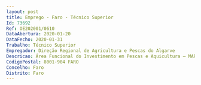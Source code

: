 ```yaml
--- 
layout: post
title: Emprego - Faro - Técnico Superior
Id: 73692
Ref: OE202001/0610
DataAbertura: 2020-01-20
DataFecho: 2020-01-31
Trabalho: Técnico Superior
Empregador: Direção Regional de Agricultura e Pescas do Algarve
Descricao: Área Funcional do Investimento em Pescas e Aquicultura – MAR2020 • Controlo documental e verificação da conformidade das candidaturas  análise técnica, económica e financeira  análise da razoabilidade dos custos dos investimentos  emissão de propostas de pareceres  análise de audiências prévias  análise de pedidos de alteração de candidaturas  verificação de condicionantes • Pedidos de Pagamento  controlo documental  análise e validação de despesa  preparação de relatórios de verificação física  • Realização de visitas e ou seu envio a equipas de visita  análise dos Relatórios de Visitas realizada pelas equipas de visita  • Análise e reanálise de Pedidos de pagamento • Encerramento de projetos • Todas as restantes tarefas necessárias à análise e acompanhamento dos projetos, bem como as que versem sobre o controlo do investimento, salvaguardadas as regras de incompatibilidade e segregação de competências. A atividade a desenvolver, poderá envolver deslocações na região ou fora dela, normalmente realizadas em viatura de serviço.
CodigoPostal: 8001-904 FARO
Concelho: Faro
Distrito: Faro
--- 
```

